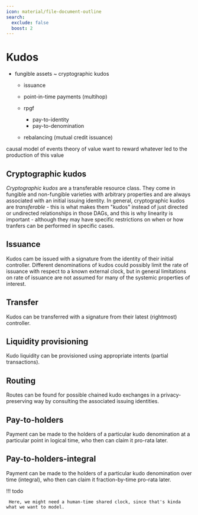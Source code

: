 ```yaml
---
icon: material/file-document-outline
search:
  exclude: false
  boost: 2
---
```


# Kudos

- fungible assets ~ cryptographic kudos

	- issuance
	- point-in-time payments (multihop)

	- rpgf
		- pay-to-identity
		- pay-to-denomination

	- rebalancing (mutual credit issuance)

causal model of events theory of value want to reward whatever led to the
production of this value

## Cryptographic kudos

_Cryptographic kudos_ are a transferable resource class. They come in fungible
and non-fungible varieties with arbitrary properties and are always associated
with an initial issuing identity. In general, cryptographic kudos are
_transferable_ - this is what makes them "kudos" instead of just directed or
undirected relationships in those DAGs, and this is why linearity is important -
although they may have specific restrictions on when or how tranfers can be
performed in specific cases.

## Issuance

Kudos cam be issued with a signature from the identity of their initial
controller. Different denominations of kudos could possibly limit the rate of
issuance with respect to a known external clock, but in general limitations on
rate of issuance are not assumed for many of the systemic properties of
interest.

## Transfer

Kudos can be transferred with a signature from their latest (rightmost)
controller.

## Liquidity provisioning

Kudo liquidity can be provisioned using appropriate intents (partial
transactions).

## Routing

Routes can be found for possible chained kudo exchanges in a privacy-preserving
way by consulting the associated issuing identities.

## Pay-to-holders

Payment can be made to the holders of a particular kudo denomination at a
particular point in logical time, who then can claim it pro-rata later.

## Pay-to-holders-integral

Payment can be made to the holders of a particular kudo denomination over time
(integral), who then can claim it fraction-by-time pro-rata later.

!!! todo

     Here, we might need a human-time shared clock, since that's kinda what we want to model.
